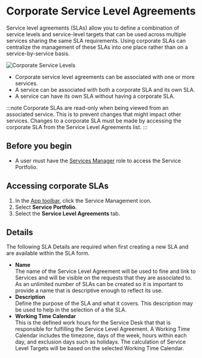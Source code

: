 # Corporate Service Level Agreements
Service level agreements (SLAs) allow you to define a combination of service levels and service-level targets that can be used across multiple services sharing the same SLA requirements. Using corporate SLAs can centralize the management of these SLAs into one place rather than on a service-by-service basis.

![Corporate Service Levels](/_books/servicemanager-user-guide/service-portfolio/images/corporate-sla.png)

* Corporate service level agreements can be associated with one or more services.
* A service can be associated with both a corporate SLA and its own SLA.
* A service can have its own SLA without having a corporate SLA.

:::note
Corporate SLAs are read-only when being viewed from an associated service. This is to prevent changes that might impact other services.  Changes to a corporate SLA must be made by accessing the corporate SLA from the Service Level Agreements list. 
:::

## Before you begin
* A user must have the [Services Manager](/servicemanager-config/setup/service-manager-roles#services) 
role to access the Service Portfolio.
 
## Accessing corporate SLAs
1. In the [App toolbar](/esp-user-guide/navigation#app-toolbar), click the Service Management icon.
1. Select **Service Portfolio**.
1. Select the **Service Level Agreements** tab.

## Details
The following SLA Details are required when first creating a new SLA and are available within the SLA form.

* **Name**<br>The name of the Service Level Agreement will be used to fine and link to Services and will be visible on the requests that they are associated to. As an unlimited number of SLAs can be created so it is important to provide a name that is descriptive enough to reflect its use.
* **Description**<br>Define the purpose of the SLA and what it covers. This description may be used to help in the selection of a the SLA.
* **Working Time Calendar**<br>This is the defined work hours for the Service Desk that that is responsible for fulfilling the Service Level Agreement. A Working Time Calendar includes the timezone, days of the week, hours within each day, and exclusion days such as holidays. The calculation of Service Level Targets will be based on the selected Working Time Calendar.